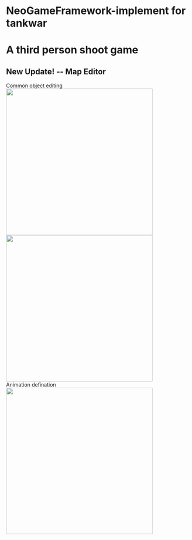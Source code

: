 # NeoGameFramework-implement for tankwar
# A third person shoot game

## New Update! -- Map Editor
Common object editing  
<img src="https://raw.githubusercontent.com/DarkAngelZT/NeoGameFramework/tankwar/docs/mapEditor_screenshot.png" width="400">
<img src="https://raw.githubusercontent.com/DarkAngelZT/NeoGameFramework/tankwar/docs/editor_screenshot2.png" width="400">  
Animation defination  
<img src="https://raw.githubusercontent.com/DarkAngelZT/NeoGameFramework/tankwar/docs/editor_screenshot3.png" width="400">  

